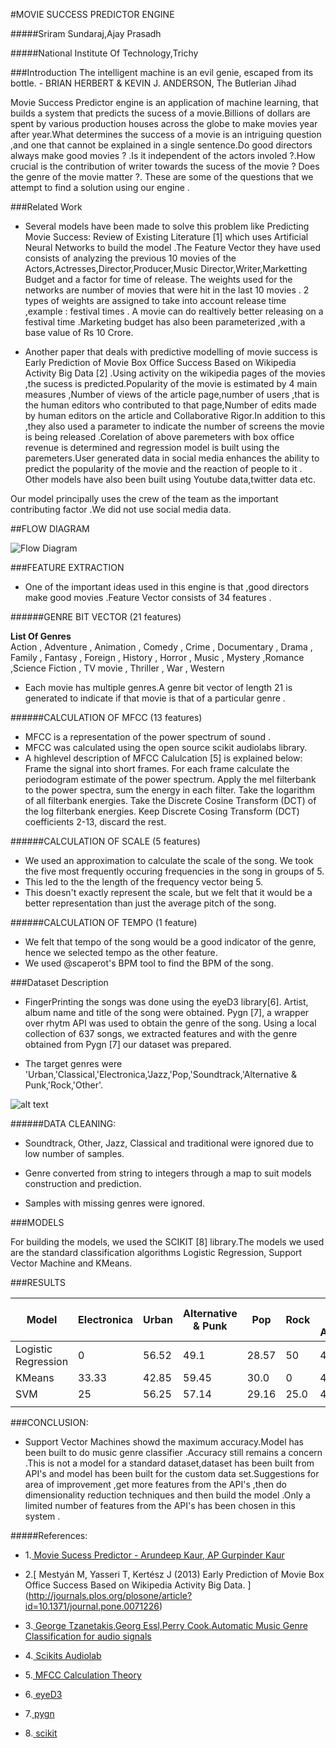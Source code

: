 #MOVIE SUCCESS PREDICTOR ENGINE 



#####Sriram Sundaraj,Ajay Prasadh 

#####National Institute Of Technology,Trichy

###Introduction
    The intelligent machine is an evil genie, escaped from its bottle.
                                        -   BRIAN HERBERT & KEVIN J. ANDERSON, The Butlerian Jihad



Movie Success Predictor engine  is an application of  machine learning, that builds a system that predicts the sucess of a movie.Billions of dollars are spent by various production houses across the globe to make movies year after year.What determines the success of a movie is an intriguing question ,and one that cannot be explained in a single sentence.Do good directors always make good movies ? .Is it independent of the actors involed ?.How crucial is the contribution of writer towards the sucess of the movie ? Does the genre of the movie matter ?. These are some of the questions that we attempt to find a solution using our engine .


###Related Work

* Several models have been made to solve this problem like Predicting Movie Success:
 Review of Existing Literature [1] which uses Artificial Neural Networks to build the model .The Feature Vector they have used consists of analyzing the previous 10 movies of the Actors,Actresses,Director,Producer,Music Director,Writer,Marketting Budget and a factor for time of release. The weights used for the networks are number of movies that were hit in the last 10 movies . 2 types of weights are assigned to take into account release time ,example : festival times . A movie can do realtively better releasing on a festival time .Marketing budget has also been parameterized ,with a base value of Rs 10 Crore.    

* Another paper that deals with predictive modelling of movie success  is Early Prediction of Movie Box Office Success Based on Wikipedia Activity Big Data [2] .Using activity on the wikipedia pages of the movies ,the sucess is predicted.Popularity of the movie is estimated by 4 main measures ,Number of views of the article page,number of users ,that is the human editors who contributed to that page,Number of edits made by human editors on the article and Collaborative Rigor.In addition to this ,they also used a parameter to indicate the number of screens the movie is being released .Corelation of above paremeters with box office revenue is determined and regression model is built using the paremeters.User generated data in social media enhances the ability to predict the popularity of the movie and the reaction of people to it .
Other models have also been  built using Youtube data,twitter data etc.


Our model principally uses the crew of the team as the important contributing factor .We did not use social media data.

##FLOW DIAGRAM

![Flow Diagram](figures/flow.jpg "FLOW DIAGRAM")

###FEATURE EXTRACTION

* One of the  important  ideas used in  this engine is that ,good directors  make good movies .Feature Vector consists of 34 features .

######GENRE BIT VECTOR (21 features)

**List Of Genres**      
        Action , Adventure , Animation , Comedy , Crime , Documentary , Drama , Family , Fantasy , Foreign , History , Horror , Music , Mystery ,Romance ,Science Fiction , TV movie , Thriller , War , Western 

* Each movie has multiple genres.A genre bit vector of length 21 is generated to indicate if that movie is that of a particular genre .        



######CALCULATION OF MFCC  (13 features)
* MFCC is a representation of the power spectrum of sound .
* MFCC was calculated using the open source scikit audiolabs library.
* A highlevel description of MFCC Calulcation [5] is explained below: 
 Frame the signal into short frames.
 For each frame calculate the periodogram estimate of the power spectrum.
 Apply the mel filterbank to the power spectra, sum the energy in each filter.
 Take the logarithm of all filterbank energies.
 Take the Discrete Cosine Transform (DCT)  of the log filterbank energies.
 Keep Discrete Cosing Transform (DCT) coefficients 2-13, discard the rest.
    

######CALCULATION OF SCALE (5 features)

* We used an approximation to calculate the scale of the song. We took the five most frequently occuring frequencies in the song in groups of 5.
* This led to the the length of the frequency vector being 5.
* This doesn't exactly represent the scale, but we felt that it would be a better representation than just the average pitch of the song.



######CALCULATION OF TEMPO (1 feature)

* We felt that tempo of the song would be a good indicator of the genre, hence we selected tempo as the other feature.
* We used @scaperot's BPM tool to find the BPM of the song.


###Dataset Description
* FingerPrinting the songs was done using the eyeD3 library[6]. Artist, album name and title of the song were obtained. Pygn [7], a wrapper over rhytm API was used to obtain the genre of the song. Using a local collection of 637 songs, we extracted features and with the genre obtained from Pygn [7] our dataset was prepared.

* The target genres were 'Urban,'Classical,'Electronica,'Jazz,'Pop,'Soundtrack,'Alternative & Punk,'Rock,'Other'.
    

![alt text](figures/figure.jpg "Bargraph of the dataset")
    

######DATA CLEANING:
* Soundtrack, Other, Jazz, Classical and traditional were ignored due to low number of samples.

* Genre converted from string to integers through a map to suit models construction and prediction.

* Samples with missing genres were ignored.




###MODELS          


For building the models, we used the SCIKIT [8] library.The models we used are the standard classification algorithms Logistic Regression, Support Vector Machine and KMeans.



###RESULTS

| Model                 | Electronica   | Urban     | Alternative & Punk    | Pop       | Rock  | Overall Model Accuracy    |
|---------------------- |-------------  |-------    |--------------------   |-------    |------ |------------------------   |
| Logistic Regression   | 0             | 56.52     | 49.1                  | 28.57     | 50    | 44.55                     |
| KMeans                | 33.33         | 42.85     | 59.45                 | 30.0      | 0     | 41.21                     |
| SVM                   | 25            | 56.25     | 57.14                 | 29.16     | 25.0  | 45.25                     |
|                       |               |           |                       |           |       |                           |


###CONCLUSION:
* Support Vector Machines showd the maximum accuracy.Model has been built to do music genre classifier .Accuracy still remains a concern .This is not a model for a standard dataset,dataset has been built from API's and model has been built for the custom data set.Suggestions for area of improvement ,get more features from the API's ,then do dimensionality reduction techniques and then build the model .Only a  limited number of   features from the API's has been chosen in this system . 



#####References:
* 1.[ Movie Sucess Predictor - Arundeep Kaur, AP Gurpinder Kaur ](http://www.ijarcsse.com/docs/papers/Volume_3/6_June2013/V3I6-0631.pdf) 

* 2.[ Mestyán M, Yasseri T, Kertész J (2013) Early Prediction of Movie Box Office Success Based on Wikipedia Activity Big Data. ] (http://journals.plos.org/plosone/article?id=10.1371/journal.pone.0071226)

* 3.[ George Tzanetakis,Georg Essl,Perry Cook.Automatic Music Genre Classification for audio signals ](http://ismir2001.ismir.net/pdf/tzanetakis.pdf)

* 4.[ Scikits Audiolab ](https://pypi.python.org/pypi/scikits.audiolab/)

* 5.[ MFCC Calculation Theory ](http://www.practicalcryptography.com/miscellaneous/machine-learning/guide-mel-frequency-cepstral-coefficients-mfccs/)

* 6.[ eyeD3 ](https://pypi.python.org/pypi/eyeD3)

* 7.[ pygn ](https://github.com/cweichen/pygn)

* 8.[ scikit ](http://scikit-learn.org/stable/)
